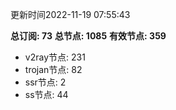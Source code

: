 更新时间2022-11-19 07:55:43

**总订阅: 73**
**总节点: 1085**
**有效节点: 359**
- v2ray节点: 231
- trojan节点: 82
- ssr节点: 2
- ss节点: 44
